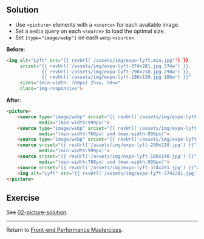## Solution

* Use `<picture>` elements with a `<source>` for each available image.
* Set a `media` query on each `<source>` to load the optimal size.
* Set `[type="image/webp"]` on each `webp` `<source>`.


**Before**:

```html
<img alt="Lyft" src="{{ revUrl('/assets/img/expo-lyft.min.jpg"') }}
     srcset="{{ revUrl('/assets/img/expo-lyft-374x281.jpg 374w') }},
             {{ revUrl('/assets/img/expo-lyft-290x218.jpg 290w') }},
             {{ revUrl('/assets/img/expo-lyft-186x139.jpg 186w') }}"
     sizes="(min-width: 768px) 25vw, 50vw"
     class="img-responsive">
```

**After**:

```html
<picture>
    <source type="image/webp" srcset="{{ revUrl('/assets/img/expo-lyft-290x218.webp') }}" 
            media="(min-width:999px)">
    <source type="image/webp" srcset="{{ revUrl('/assets/img/expo-lyft-186x140.webp') }}"
            media="(min-width:768px) and (max-width:999px)">
    <source type="image/webp" srcset="{{ revUrl('/assets/img/expo-lyft-374x281.webp') }}">
    <source srcset="{{ revUrl('/assets/img/expo-lyft-290x218.jpg') }}"
            media="(min-width:999px)">
    <source srcset="{{ revUrl('/assets/img/expo-lyft-186x140.jpg') }}" 
            media="(min-width:768px) and (max-width:999px)">
    <source srcset="{{ revUrl('/assets/img/expo-lyft-374x281.jpg') }}">
    <img alt="Lyft" src="{{ revUrl('/assets/img/expo-lyft-374x281.jpg') }}" class="img-responsive">
</picture>
```

## Exercise

See [02-picture-solution](https://github.com/voorhoede/performance-masterclass-2018-10/tree/02-picture).

---

Return to [Front-end Performance Masterclass](https://github.com/voorhoede/performance-masterclass-2018-10).
